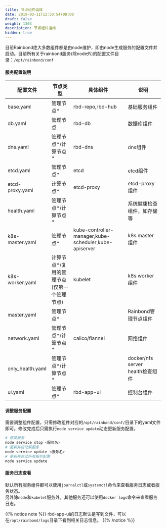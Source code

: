 ```yaml
---
title: 节点组件运维
date: 2019-03-11T12:50:54+08:00
draft: false
weight: 1303
description: 节点组件运维
hidden: true
---
```


目前Rainbond绝大多数组件都是由node维护，即由node生成服务的配置文件并启动。目前所有关于rainbond服务(除node外)的配置文件目录：`/opt/rainbond/conf`

#### 服务配置说明

|配置文件|节点类型|具体组件|说明|
|--------|------------|------------|------------|
|base.yaml|管理节点*|rbd-repo,rbd-hub|基础服务组件
|db.yaml|管理节点|rbd-db|数据库组件
|dns.yaml|管理节点*/计算节点*|rbd-dns|dns组件
|etcd.yaml|管理节点*|etcd|etcd组件
|etcd-proxy.yaml|计算节点*|etcd-proxy|etcd-proxy组件
|health.yaml|管理节点*/计算节点*||系统健康检查组件，如存储等
|k8s-master.yaml|管理节点*|kube-controller-manager,kube-scheduler,kube-apiserver|k8s master组件
|k8s-worker.yaml|计算节点*/复用的管理节点(仅第一个管理节点)|kubelet|k8s worker组件
|master.yaml|管理节点*||Rainbond管理节点组件
|network.yaml|管理节点*/计算节点*|calico/flannel|网络组件
|only_health.yaml|管理节点*/计算节点*||docker/nfs server health检查组件
|ui.yaml|管理节点*|rbd-app-ui|控制台组件

#### 调整服务配置

需要调整组件配置，只需修改组件对应的`/opt/rainbond/conf/`目录下的yaml文件即可。修改完成后只需执行`node service update`动态更新服务配置。

```bash
# 停某服务
node service stop <服务名>
# 更新并启动某服务
node service update <服务名>
# 更新并启动所有服务配置
node service update
```

#### 服务日志查看

默认所有服务组件都可以使用`journalctl`或`systemctl`命令来查看服务日志或者服务状态。  
另外除`node`和`kubelet`服务外，其他服务还可以使用`docker logs`命令来查看服务日志。

{{% notice note %}}
rbd-app-ui的日志默认是写到文件，可以在`/opt/rainbond/logs`目录下看到相关日志信息。
{{% /notice %}}